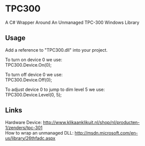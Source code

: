 TPC300
======

A C# Wrapper Around An Unmanaged TPC-300 Windows Library

Usage
-----

Add a reference to "TPC300.dll" into your project.

To turn on device 0 we use:  
    TPC300.Device.On(0);

To turn off device 0 we use:  
    TPC300.Device.Off(0);

To adjust device 0 to jump to dim level 5 we use:  
    TPC300.Device.Level(0, 5);

Links
-----
Hardware Device: http://www.klikaanklikuit.nl/shop/nl/producten-1/zenders/tpc-301  
How to wrap an unmanaged DLL: http://msdn.microsoft.com/en-us/library/26thfadc.aspx  
